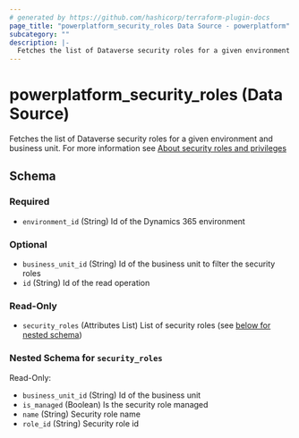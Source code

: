 ```yaml
---
# generated by https://github.com/hashicorp/terraform-plugin-docs
page_title: "powerplatform_security_roles Data Source - powerplatform"
subcategory: ""
description: |-
  Fetches the list of Dataverse security roles for a given environment and business unit.  For more information see About security roles and privileges https://learn.microsoft.com/en-us/power-platform/admin/security-roles-privileges
---
```


# powerplatform_security_roles (Data Source)

Fetches the list of Dataverse security roles for a given environment and business unit.  For more information see [About security roles and privileges](https://learn.microsoft.com/en-us/power-platform/admin/security-roles-privileges)



<!-- schema generated by tfplugindocs -->
## Schema

### Required

- `environment_id` (String) Id of the Dynamics 365 environment

### Optional

- `business_unit_id` (String) Id of the business unit to filter the security roles
- `id` (String) Id of the read operation

### Read-Only

- `security_roles` (Attributes List) List of security roles (see [below for nested schema](#nestedatt--security_roles))

<a id="nestedatt--security_roles"></a>
### Nested Schema for `security_roles`

Read-Only:

- `business_unit_id` (String) Id of the business unit
- `is_managed` (Boolean) Is the security role managed
- `name` (String) Security role name
- `role_id` (String) Security role id
